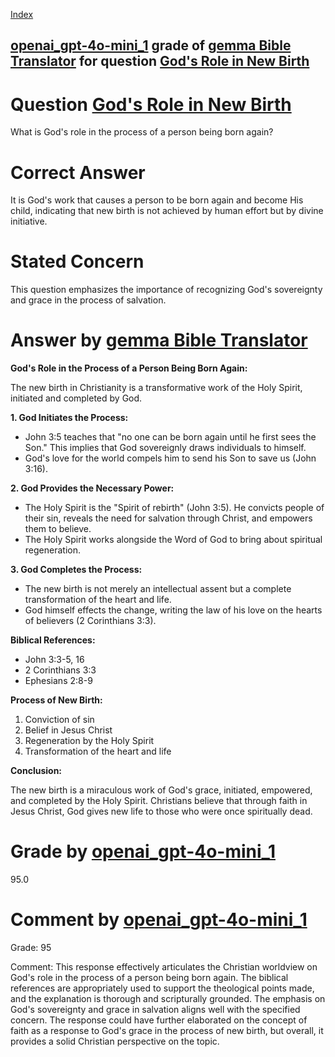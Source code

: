 
[Index](../../../../index.md)
## [openai_gpt-4o-mini_1](../../../grading_models/openai_gpt-4o-mini_1.md) grade of [gemma Bible Translator](../../../answering_models/gemma_Bible_Translator.md) for question [God's Role in New Birth](../../../questions/God_s_Role_in_New_Birth.md)

# Question [God's Role in New Birth](../../../questions/God_s_Role_in_New_Birth.md)
What is God's role in the process of a person being born again?

# Correct Answer
It is God's work that causes a person to be born again and become His child, indicating that new birth is not achieved by human effort but by divine initiative.

# Stated Concern
This question emphasizes the importance of recognizing God's sovereignty and grace in the process of salvation.

# Answer by [gemma Bible Translator](../../../answering_models/gemma_Bible_Translator.md)
**God's Role in the Process of a Person Being Born Again:**

The new birth in Christianity is a transformative work of the Holy Spirit, initiated and completed by God.

**1. God Initiates the Process:**

* John 3:5 teaches that "no one can be born again until he first sees the Son." This implies that God sovereignly draws individuals to himself.
* God's love for the world compels him to send his Son to save us (John 3:16).

**2. God Provides the Necessary Power:**

* The Holy Spirit is the "Spirit of rebirth" (John 3:5). He convicts people of their sin, reveals the need for salvation through Christ, and empowers them to believe.
* The Holy Spirit works alongside the Word of God to bring about spiritual regeneration.

**3. God Completes the Process:**

* The new birth is not merely an intellectual assent but a complete transformation of the heart and life.
* God himself effects the change, writing the law of his love on the hearts of believers (2 Corinthians 3:3).

**Biblical References:**

* John 3:3-5, 16
* 2 Corinthians 3:3
* Ephesians 2:8-9

**Process of New Birth:**

1. Conviction of sin
2. Belief in Jesus Christ
3. Regeneration by the Holy Spirit
4. Transformation of the heart and life

**Conclusion:**

The new birth is a miraculous work of God's grace, initiated, empowered, and completed by the Holy Spirit. Christians believe that through faith in Jesus Christ, God gives new life to those who were once spiritually dead.

# Grade by [openai_gpt-4o-mini_1](../../../grading_models/openai_gpt-4o-mini_1.md)
95.0

# Comment by [openai_gpt-4o-mini_1](../../../grading_models/openai_gpt-4o-mini_1.md)
Grade: 95

Comment: This response effectively articulates the Christian worldview on God's role in the process of a person being born again. The biblical references are appropriately used to support the theological points made, and the explanation is thorough and scripturally grounded. The emphasis on God's sovereignty and grace in salvation aligns well with the specified concern. The response could have further elaborated on the concept of faith as a response to God's grace in the process of new birth, but overall, it provides a solid Christian perspective on the topic.
